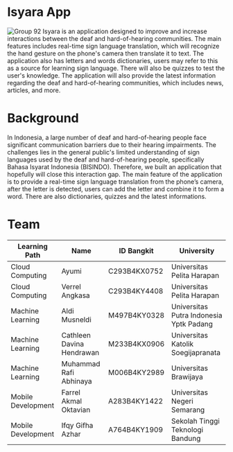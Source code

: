 # Isyara App
<img alt="Group 92" src="https://github.com/user-attachments/assets/6f3a5601-4458-4bac-b8e2-883485a463d8">
Isyara is an application designed to improve and increase interactions between the deaf and hard-of-hearing communities. The main features includes real-time sign language translation, which will recognize the hand gesture on the phone's camera then translate it to text. The application also has letters and words dictionaries, users may refer to this as a source for learning sign language. There will also be quizzes to test the user's knowledge. The application will also provide the latest information regarding the deaf and hard-of-hearing communities, which includes news, articles, and more.

# Background
In Indonesia, a large number of deaf and hard-of-hearing people face significant communication barriers due to their hearing impairments. The challenges lies in the general public's limited understanding of sign languages used by the deaf and hard-of-hearing people, specifically Bahasa Isyarat Indonesia (BISINDO). Therefore, we built an application that hopefully will close this interaction gap. The main feature of the application is to provide a real-time sign language translation from the phone’s camera, after the letter is detected, users can add the letter and combine it to form a word. There are also dictionaries, quizzes and the latest informations.

# Team

| Learning Path  | Name | ID Bangkit | University |
| ------------- | ------------- |------------- | ------------- |
| Cloud Computing  | Ayumi  | C293B4KX0752  | Universitas Pelita Harapan  |
| Cloud Computing  | Verrel Angkasa  | C293B4KY4408  | Universitas Pelita Harapan  |
| Machine Learning  | Aldi Musneldi  | M497B4KY0328	  | Universitas Putra Indonesia Yptk Padang  |
| Machine Learning  | Cathleen Davina Hendrawan  | M233B4KX0906  | Universitas Katolik Soegijapranata  |
| Machine Learning  | Muhammad Rafi Abhinaya  | M006B4KY2989  |Universitas Brawijaya  |
| Mobile Development  | Farrel Akmal Oktavian  | A283B4KY1422  | Universitas Negeri Semarang  |
| Mobile Development  | Ifqy Gifha Azhar  | A764B4KY1909  | Sekolah Tinggi Teknologi Bandung  |
